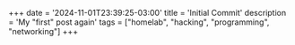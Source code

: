 +++
date = '2024-11-01T23:39:25-03:00'
title = 'Initial Commit'
description = 'My "first" post again'
tags = ["homelab", "hacking", "programming", "networking"]
+++
